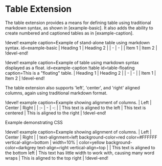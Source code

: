 # Table Extension

The table extension provides a means for defining table using traditional markdown syntax, as
shown in [example-basic]. It also adds the ability to create numbered and captioned tables
as in [example-caption].

!devel! example caption=Example of stand-alone table using markdown syntax. id=example-basic
| Heading 1 | Heading 2 |
| - | - |
| Item 1 | Item 2 |
!devel-end!

!devel! example caption=Example of table using markdown syntax displayed as a float. id=example-caption
!table id=table-floating caption=This is a "floating" table.
| Heading 1 | Heading 2 |
| - | - |
| Item 1 | Item 2 |
!devel-end!

The table extension also supports 'left', 'center', and 'right' aligned columns, again using
traditional markdown format.

!devel! example caption=Example showing alignment of columns.
| Left | Center | Right |
| :- | - | -: |
| This text is aligned to the left | This text is centered | This is aligned to the right |
!devel-end!

Example demonstrating CSS

!devel! example caption=Example showing alignment of columns.
| Left | Center | Right |
| text-alignment=left background-color=red color=#FFFFFF vertical-align=bottom | width=10% | color=yellow background-color=darkgrey text-align=right vertical-align=top |
| This text is aligned to the bottom left | This text has little width to work with, causing many word wraps | This is aligned to the top right |
!devel-end!
